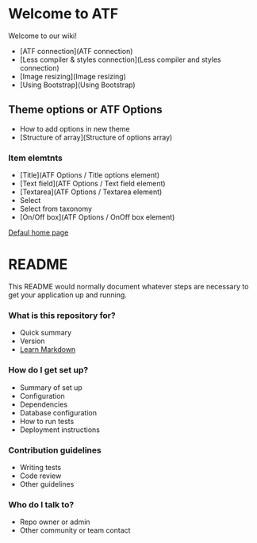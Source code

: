 # Welcome to ATF

Welcome to our wiki!

* [ATF connection](ATF connection)
* [Less compiler & styles connection](Less compiler and styles connection)
* [Image resizing](Image resizing)
* [Using Bootstrap](Using Bootstrap)

## Theme options or ATF Options

* How to add options in new theme
* [Structure of array](Structure of options array)

### Item elemtnts ###

* [Title](ATF Options / Title options element)
* [Text field](ATF Options / Text field element)
* [Textarea](ATF Options / Textarea element)
* Select
* Select from taxonomy
* [On/Off box](ATF Options / OnOff box element)

[Defaul home page](Default%20home%20page)


# README #

This README would normally document whatever steps are necessary to get your application up and running.

### What is this repository for? ###

* Quick summary
* Version
* [Learn Markdown](https://bitbucket.org/tutorials/markdowndemo)

### How do I get set up? ###

* Summary of set up
* Configuration
* Dependencies
* Database configuration
* How to run tests
* Deployment instructions

### Contribution guidelines ###

* Writing tests
* Code review
* Other guidelines

### Who do I talk to? ###

* Repo owner or admin
* Other community or team contact